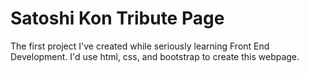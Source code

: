 # Satoshi Kon Tribute Page
The first project I've created while seriously learning Front End Development.
I'd use html, css, and bootstrap to create this webpage.
